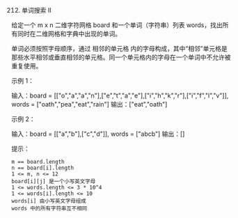 212. 单词搜索 II

给定一个 m x n 二维字符网格 board 和一个单词（字符串）列表 words，找出所有同时在二维网格和字典中出现的单词。

单词必须按照字母顺序，通过 相邻的单元格 内的字母构成，其中“相邻”单元格是那些水平相邻或垂直相邻的单元格。同一个单元格内的字母在一个单词中不允许被重复使用。

 

示例 1：

输入：board = [["o","a","a","n"],["e","t","a","e"],["i","h","k","r"],["i","f","l","v"]], words = ["oath","pea","eat","rain"]
输出：["eat","oath"]

示例 2：

输入：board = [["a","b"],["c","d"]], words = ["abcb"]
输出：[]

 

提示：

    m == board.length
    n == board[i].length
    1 <= m, n <= 12
    board[i][j] 是一个小写英文字母
    1 <= words.length <= 3 * 10^4
    1 <= words[i].length <= 10
    words[i] 由小写英文字母组成
    words 中的所有字符串互不相同

